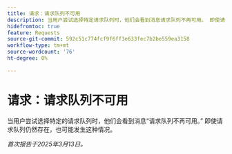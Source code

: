 ```yaml
---
title: 请求：请求队列不可用
description: 当用户尝试选择特定请求队列时，他们会看到消息请求队列不再可用。 即使请求队列仍然存在，也可能发生这种情况。
hidefromtoc: true
feature: Requests
source-git-commit: 592c51c774fcf9f6ff3e633fec7b2be559ea3158
workflow-type: tm+mt
source-wordcount: '76'
ht-degree: 0%

---
```



# 请求：请求队列不可用

当用户尝试选择特定的请求队列时，他们会看到消息“请求队列不再可用。” 即使请求队列仍然存在，也可能发生这种情况。

_首次报告于2025年3月13日。_

